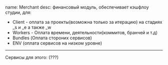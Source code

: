 name: Merchant
desc: 
финансовый модуль, обеспечивает кэшфлоу студии, для:
- Client - оплата за проекты(возможна только за итерацию) на стадиях _s и _e а также _w
- Workers - Оплата времени, деятельности(коммитов, бранчей и т.д)
- Bundles (Оплата стороних сервисов)
- ENV (оплата сервисов на низком уровне)
___
Сервисы для этого: (???)